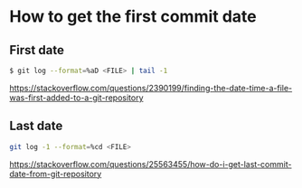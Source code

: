 # How to get the first commit date

## First date

```sh
$ git log --format=%aD <FILE> | tail -1
```

https://stackoverflow.com/questions/2390199/finding-the-date-time-a-file-was-first-added-to-a-git-repository

## Last date

```sh
git log -1 --format=%cd <FILE>
```

https://stackoverflow.com/questions/25563455/how-do-i-get-last-commit-date-from-git-repository
